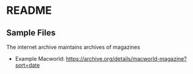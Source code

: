 # README

## Sample Files
The internet archive maintains archives of magazines
+ Example Macworld: https://archive.org/details/macworld-magazine?sort=date

